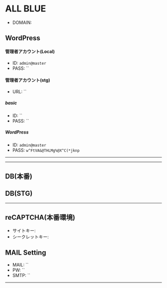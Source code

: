 # ALL BLUE

- DOMAIN: 

## WordPress

#### 管理者アカウント(Local)

- ID: `admin@master`
- PASS: ``

#### 管理者アカウント(stg)
- URL: ``

##### basic
- ID: ``
- PASS: ``

##### WordPress
- ID: `admin@master`
- PASS: `w^FtVA&@THLMg%@X^C(*jknp`

---

---

## DB(本番)

## DB(STG)

---

## reCAPTCHA(本番環境)

- サイトキー: ` `
- シークレットキー: ` `

## MAIL Setting

* MAIL: ``
* PW: ``
* SMTP: ``

---